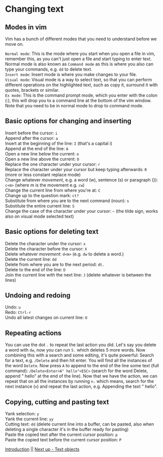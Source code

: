 # Changing text

## Modes in vim

Vim has a bunch of different modes that you need to understand before we move on.

`Normal mode`: This is the mode where you start when you open a file in vim, remember this, as you can't just open a file and start typing to enter text. Normal mode is also known as `Command mode` as this is where you also can type your commands, e.g. `dd` to delete text.\
`Insert mode`: Insert mode is where you make changes to your file.\
`Visual mode`: Visual mode is a way to select text, so that you can perform different operations on the highlighted text, such as copy it, surround it with quotes, brackets or similar.\
`Ex mode`: This is the command prompt mode, which you enter with the colon (:), this will drop you to a command line at the bottom of the vim window. Note that you need to be in normal mode to drop to command mode.

## Basic options for changing and inserting

Insert before the cursor: `i`\
Append after the cursor: `a`\
Insert at the beginning of the line: `I` (that's a capital i)\
Append at the end of the line: `A`\
Open a new line below the current: `o`\
Open a new line above the current: `O`\
Replace the one character under your cursor: `r`\
Replace the character under your cursor but keep typing afterwards: `R` (more or less constant replace mode)\
Change whatever _movement_, e.g. a word (w), sentence (s) or paragraph (}): `c<m>` (where m is the movement e.g. `cw`)\
Change the current line from where you're at: `C`\
Change up to the question mark: `ct?`\
Substitute from where you are to the next command (noun): `s`\
Substitute the entire current line: `S`\
Change the case of the character under your cursor: `~` (the tilde sign, works also on visual mode selected text)

## Basic options for deleting text

Delete the character under the cursor: `x`\
Delete the character before the cursor: `X`\
Delete whatever _movement_: `d<m>` (e.g. `dw` to delete a word.)\
Delete the current line: `dd`\
Delete from where you are to the next period: `dt.`\
Delete to the end of the line: `D`\
Join the current line with the next line: `J` (delete whatever is between the lines)

## Undoing and redoing

Undo: `u`\
Redo: `Ctrl-r`\
Undo all latest changes on current line: `U`

## Repeating actions

You can use the dot `.` to repeat the last action you did. Let's say you delete a word with `dw`, now you can run `5.` which deletes 5 more words.
Now combining this with a search and some editing, it's quite powerful:
Search for a text, e.g. `/Delete` and then hit enter. You will find all the instances of the word `Delete`. Now press `A` to append to the end of the line some text (full command): `/Delete<Enter>A" hello"<ESC>` (search for the word Delete, append " hello" at the end of the line). Now that we have the action, we can repeat that on all the instances by running `n.` which means, search for the next instance (`n`) and repeat the last action, e.g. Appending the text " hello". 

## Copying, cutting and pasting text

Yank selection: `y`\
Yank the current line: `yy`\
Cutting text: `dd` (delete current line into a buffer, can be pasted, also when deleting a single character it's in the buffer ready for pasting)\
Paste the copied text after the current cursor position: `p`\
Paste the copied text before the current cursor position: `P`


[Introduction](01-introduction.md) || [Next up - Text objects](04-text-objects.md)
